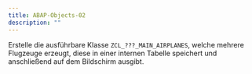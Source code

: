 ```yaml
---
title: ABAP-Objects-02
description: ""
---
```


Erstelle die ausführbare Klasse `ZCL_???_MAIN_AIRPLANES`, welche mehrere Flugzeuge erzeugt, diese in einer internen Tabelle speichert und anschließend auf dem Bildschirm ausgibt.
